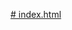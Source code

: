 [# index.html](https://drive.google.com/drive/folders/1oQdzrIUKYwnb6ooaJxBCfYQtE6H7qZdJ?usp=drive_link)
